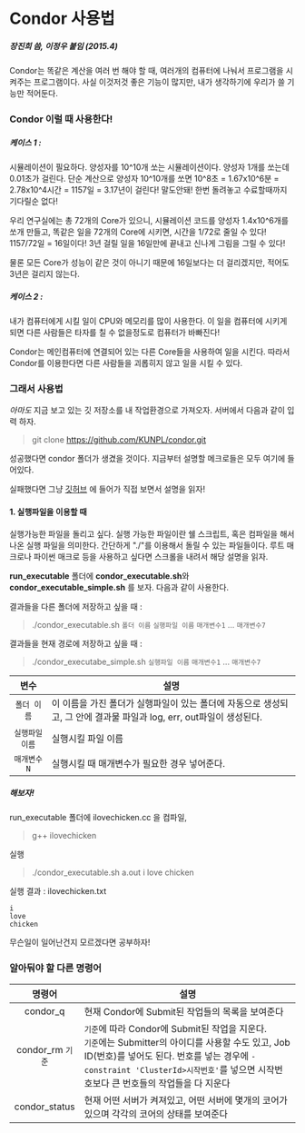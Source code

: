 Condor 사용법
===========
##### 장진희 씀, 이정우 붙임 (2015.4)

Condor는 똑같은 계산을 여러 번 해야 할 때, 여러개의 컴퓨터에 나눠서 프로그램을 시켜주는 프로그램이다.
사실 이것저것 좋은 기능이 많지만, 내가 생각하기에 우리가 쓸 기능만 적어둔다.

### Condor 이럴 때 사용한다!

##### 케이스 1 :

시뮬레이션이 필요하다. 양성자를 10^10개 쏘는 시뮬레이션이다. 양성자 1개를 쏘는데 0.01초가 걸린다.
단순 계산으로 양성자 10^10개를 쏘면 10^8초 = 1.67x10^6분 = 2.78x10^4시간 = 1157일 = 3.17년이 걸린다! 말도안돼! 한번 돌려놓고 수료할때까지 기다릴순 없다!

우리 연구실에는 총 72개의 Core가 있으니, 시뮬레이션 코드를 양성자 1.4x10^6개를 쏘개 만들고, 똑같은 일을 72개의 Core에 시키면, 시간을 1/72로 줄일 수 있다! 1157/72일 = 16일이다! 3년 걸릴 일을 16일만에 끝내고 신나게 그림을 그릴 수 있다!

물론 모든 Core가 성능이 같은 것이 아니기 때문에 16일보다는 더 걸리겠지만, 적어도 3년은 걸리지 않는다.

##### 케이스 2 :

내가 컴퓨터에게 시킬 일이 CPU와 메모리를 많이 사용한다. 이 일을 컴퓨터에 시키게 되면 다른 사람들은 타자를 칠 수 없을정도로 컴퓨터가 바빠진다!

Condor는 메인컴퓨터에 연결되어 있는 다른 Core들을 사용하여 일을 시킨다. 따라서 Condor를 이용한다면 다른 사람들을 괴롭히지 않고 일을 시킬 수 있다.

### 그래서 사용법

_아마도_ 지금 보고 있는 깃 저장소를 내 작업환경으로 가져오자. 서버에서 다음과 같이 입력 하자. 

> git clone https://github.com/KUNPL/condor.git

성공했다면 condor 폴더가 생겼을 것이다. 지금부터 설명할 메크로들은 모두 여기에 들어있다. 

실패했다면 그냥 [깃허브](https://github.com/KUNPL/condor) 에 들어가 직접 보면서 설명을 읽자!

#### 1. 실행파일을 이용할 때

실행가능한 파일을 돌리고 싶다. 실행 가능한 파일이란 쉘 스크립트, 혹은 컴파일을 해서 나온 실행 파일을 의미한다. 간단하게 "./"를 이용해서 돌릴 수 있는 파일들이다. 루트 매크로나 파이썬 매크로 등을 사용하고 싶다면 스크롤을 내려서 해당 설명을 읽자. 

**run_executable** 폴더에 **condor_executable.sh**와 **condor_executable_simple.sh** 를 보자. 다음과 같이 사용한다.

결과들을 다른 폴더에 저장하고 싶을 때 : 
> ./condor_executable.sh `폴더 이름` `실행파일 이름` `매개변수1` ... `매개변수7` 

결과들을 현재 경로에 저장하고 싶을 때 : 
> ./condor_executabe_simple.sh `실행파일 이름` `매개변수1` ... `매개변수7`

|변수|설명|
|:--:|----|
|`폴더 이름`| 이 이름을 가진 폴더가 실행파일이 있는 폴더에 자동으로 생성되고, 그 안에 결과물 파일과 log, err, out파일이 생성된다.|
|`실행파일 이름`|실행시킬 파일 이름|
|`매개변수N`|실행시킬 때 매개변수가 필요한 경우 넣어준다.|

##### 해보자!
run_executable 폴더에 ilovechicken.cc 을 컴파일,
> g++ ilovechicken 

실행
> ./condor_executable.sh a.out i love chicken

실행 결과 : ilovechicken.txt

	i
	love
	chicken

무슨일이 일어난건지 모르겠다면 공부하자!

### 알아둬야 할 다른 명령어
|명령어|설명|
|:----:|----|
|condor_q|현재 Condor에 Submit된 작업들의 목록을 보여준다|
|condor_rm&nbsp;`기준`|`기준`에 따라 Condor에 Submit된 작업을 지운다. <br> `기준`에는 Submitter의 아이디를 사용할 수도 있고, Job ID(번호)를 넣어도 된다. 번호를 넣는 경우에 `-constraint 'ClusterId>시작번호'`를 넣으면 시작번호보다 큰 번호들의 작업들을 다 지운다|
|condor_status|현재 어떤 서버가 켜져있고, 어떤 서버에 몇개의 코어가 있으며 각각의 코어의 상태를 보여준다|
